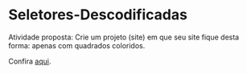 # Seletores-Descodificadas
Atividade proposta: Crie um projeto (site) em que seu site fique desta forma: apenas com quadrados coloridos.

Confira [aqui](http://127.0.0.1:5500/).
